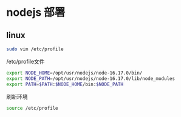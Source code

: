 # nodejs 部署

## linux
```sh
sudo vim /etc/profile
```
/etc/profile文件
```sh
export NODE_HOME=/opt/usr/nodejs/node-16.17.0/bin/
export NODE_PATH=/opt/usr/nodejs/node-16.17.0/lib/node_modules
export PATH=$PATH:$NODE_HOME/bin:$NODE_PATH
```
刷新环境
```sh
source /etc/profile
```